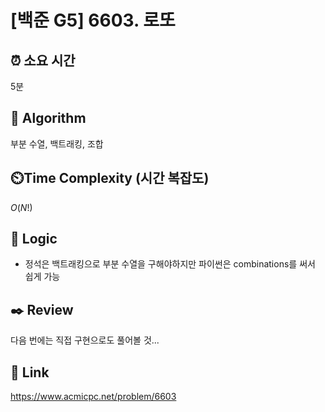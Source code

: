 # [백준 G5] 6603. 로또
 
## ⏰  **소요 시간**
5분

## :pushpin: **Algorithm**
부분 수열, 백트래킹, 조합

## ⏲️**Time Complexity (시간 복잡도)**
$O(N!)$

## :round_pushpin: **Logic**
- 정석은 백트래킹으로 부분 수열을 구해야하지만 파이썬은 combinations를 써서 쉽게 가능


## :black_nib: **Review**
다음 번에는 직접 구현으로도 풀어볼 것...

## 📡 Link
https://www.acmicpc.net/problem/6603
